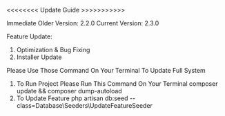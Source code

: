 <<<<<<<< Update Guide >>>>>>>>>>>

Immediate Older Version: 2.2.0
Current Version: 2.3.0

Feature Update:
1. Optimization & Bug Fixing
2. Installer Update


Please Use Those Command On Your Terminal To Update Full System
1. To Run Project Please Run This Command On Your Terminal
    composer update && composer dump-autoload
2. To Update Feature
    php artisan db:seed --class=Database\\Seeders\\UpdateFeatureSeeder
